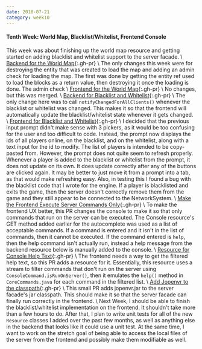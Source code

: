 ```yaml
---
date: 2018-07-21
category: week10
---
```


#### Tenth Week: World Map, Blacklist/Whitelist, Frontend Console
This week was about finishing up the world map resource and getting started on adding blacklist and whitelist
support to the server facade.
\\
[Backend for the World Map](https://github.com/MovingBlocks/FacadeServer/pull/21){:.gh-pr} \\
The only changes this week were for destroying the entity that was created to load the map and adding an admin check
for loading the map. The first was done by getting the entity ref used to load the blocks as a return value, then
destroying it once the loading is done. The admin check 
\\
[Frontend for the World Map](https://github.com/MovingBlocks/FacadeServer-frontend/pull/8){:.gh-pr} \\
No changes, but this was merged.
\\
[Backend for Blacklist and Whitelist](https://github.com/MovingBlocks/FacadeServer/pull/22){:.gh-pr} \\
The only change here was to call `notifyChangedForAllClients()` whenever the blacklist or whitelist was changed. This
makes it so that the frontend will automatically update the blacklist/whitelist state whenever it gets changed.
\\
[Frontend for Blacklist and Whitelist](https://github.com/MovingBlocks/FacadeServer-frontend/pull/9){:.gh-pr} \\
I decided that the previous input prompt didn't make sense with 3 pickers, as it would be too confusing for the user
and too difficult to code. Instead, the prompt now displays the ids of all players online, on the blacklist, and on the
whitelist, along with a text input for the id to modify. The list of players is intended to be copy-pasted from.
However, the prompt does not quite seem to refresh properly. Whenever a player is added to the blacklist or whitelist
from the prompt, it does not update on its own. It does update correctly after any of the buttons are clicked again.
It may be better to just move it from a prompt into a tab, as that would make refreshing easy. Also, in testing this I
found a bug with the blacklist code that I wrote for the engine. If a player is blacklisted and exits the game, then
the server doesn't correctly remove them from the game and they still appear to be connected to the NetworkSystem.
\\
[Make the Frontend Execute Server Commands Only](https://github.com/MovingBlocks/FacadeServer-frontend/pull/10){:.gh-pr} \\
To make the frontend UX better, this PR changes the console to make it so that only commands that run on the server
can be executed. The Console resource's GET method added earlier for the autocomplete was used as a list of acceptable
commands. If a command is entered and it isn't in the list of commands, then it cannot be executed. If the command
entered is `help`, then the help command isn't actually run, instead a help message from the backend resource below
is manually added to the console.
\\
[Resource for Console Help Text](https://github.com/MovingBlocks/FacadeServer/pull/24){:.gh-pr} \\
The frontend needs a way to get the filtered help text, so this PR adds a resource for it. Essentially, this resource
uses a stream to filter commands that don't run on the server using `ConsoleCommand.isRunOnServer()`, then it emulates
the `help()` method in `CoreCommands.java` for each command in the filtered list.
\\
[Add Jopenvr to the classpath](https://github.com/MovingBlocks/FacadeServer/pull/23){:.gh-pr} \\
This small PR adds jopenvr.jar to the server facade's jar classpath. This should make it so that the server facade can
finally run correctly in the frontend.
\\
Next Week, I should be able to finish the blacklist/whitelist implementation on the frontend. It shouldn't take more
than a few hours to do. After that, I plan to write unit tests for all of the new `Resource` classes I added over the
past few months, as well as anything else in the backend that looks like it could use a unit test. At the same time, I
want to work on the stretch goal of being able to access the local files of the server from the frontend and possibly
make them modifiable as well.
